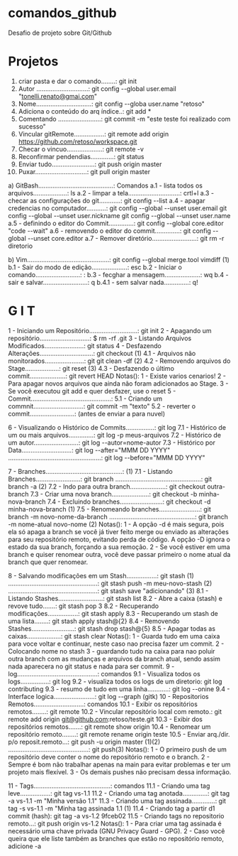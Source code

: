 # comandos_github

Desafio de projeto sobre Git/Github



# Projetos

 1) criar pasta e dar o comando........: git init
 2) Autor .............................: git config --global user.email "tonelli.renato@gmai.com" 
 3) Nome...............................: git config --globa user.name "retoso"
 4) Adiciona o conteúdo do arq índice..: git add *
 5) Comentando ........................: git commit -m "este teste foi realizado com sucesso"
 6) Vincular gitRemote.................: git remote add origin https://github.com/retoso/workspace.git
 7) Checar o vincuo....................: git remote -v
 8) Reconfirmar pendendias.............: git status
 9) Enviar tudo........................: git push origin master
 10) Puxar.............................: git pull origin master


a) GitBash..........................................: Comandos
	a.1 - lista todos os arquivos...................: ls
	a.2 - limpar a tela.............................: crtl+l
    a.3 - checar as configurações do git............: git config --list
	a.4 - apagar credencias no computador...........: git config --global --unset user.email
                                                      git config --global --unset user.nickname
                                                      git config --global --unset user.name
	a.5 - definindo o editor do Commit..............: git config --global core.editor "code --wait"
	a.6 - removendo o editor do commit..............: git config --global --unset core.editor
    a.7 - Remover diretório.........................: git rm -r diretorio


b) Vim..............................................: git config --global merge.tool vimdiff (1)
	b.1 - Sair do modo de edição....................: esc
	b.2 - Iniciar o comando.........................: :
        b.3 - fecghar a mensagem....................: wq
        b.4 - sair e salvar.........................: q
               b.4.1 - sem salvar nada..............: q!

# G I T
 
 1 - Iniciando um Repositório...........................: git init
 2 - Apagando um repositório............................: $ rm -rf .git
 3 - Listando Arquivos Modificados......................: git status
 4 - Desfazendo Alterações..............................: git checkout (1)
	4.1 - Arquivos não monitorados......................: git git clean -df (2)
 	4.2 - Removendo arquivos do Stage...................: git reset (3)
	4.3 - Desfazendo o último commit....................: git revert HEAD
	Notas():
	 1 - Existe varios cenarios!
	 2 - Para apagar novos arquivos que ainda não foram adicionados ao Stage.
	 3 - Se você executou git add e quer desfazer, use o reset
 5 - Commit.............................................: 
	5.1 - Criando um commnit............................: git commit -m "texto"
        5.2 - reverter o commit.........................: (antes de enviar a para nuvel)

 6 - Visualizando o Histórico de Commits................: git log
	7.1 - Histórico de um ou mais arquivos..............: git log -p meus-arquivos
	7.2 - Histórico de um autor.........................: git log --autor=nome-autor
	7.3 - Histórico por Data............................: git log --after="MMM DD YYYY"
    ....................................................: git log --before="MMM DD YYYY"

 7 - Branches...........................................: (1)
	7.1 - Listando Branches.........................: git branch
    ................................................: git branch -a (2)
	7.2 - Indo para outra branch....................: git checkout outra-branch
	7.3 - Criar uma nova branch.....................: git checkout -b minha-nova-branch
	7.4 - Excluindo branches........................: git checkout -d minha-nova-branch (1)
	7.5 - Renomeando branches.......................: git branch -m novo-nome-da-branch
    ................................................: git branch -m nome-atual novo-nome (2)
        Notas():
	 1 - A opção -d é mais segura, pois ela só apaga a branch se você já tiver feito merge ou enviado 
	     as alterações para seu repositório remoto, evitando perda de código. A opção -D ignora o 
	     estado da sua branch, forçando a sua remoção.
	 2 - Se você estiver em uma branch e quiser renomear outra, você deve passar primeiro o nome atual da 
	     branch que quer renomear.

 8 - Salvando modificações em um Stash.................: git stash (1)
     ..................................................: git stash push -m meu-novo-stash (2)
     ..................................................: git stash save "adicionando" (3)
	    8.1 - Listando Stashes.........................: git stash list
	    8.2 - Abre a caixa (stash) e revove tudo.......: git stash pop 3
	    8.2 - Recuperando modificações.................: git stash apply
	    8.3 - Recuperando um stash de uma lista........: git stash apply stash@{2}
	    8.4 - Removendo Stashes........................: git stash drop stash@{5}
        8.5 - Apagar todas as caixas...................: git stash clear
	Notas():
	 1 - Guarda tudo em uma caixa para voce voltar e continuar, neste caso nao precisa fazer um commit.
	 2 - Colocando nome no stash
	 3 - guardando tudo na caixa para nao poluir outra branch com as mudanças e arquivos da branch atual,
             sendo assim nada aparecera no git status e nada para ser commit.
 9 - log.............................................: comandos
	    9.1 - Visualiza todos os logs................: git log
        9.2 - visualiza todos os logs de um diretorio: git log contributing
 	    9.3 - resumo de tudo em uma linha............: git log --onine
	    9.4 - Interface logica.......................: git log --graph (gitk)
10 - Repositorios Remotos............................: comandos
	    10.1 - Exibir os repositórios remotos........: git remote
	    10.2 - Vincular repositório local com remoto.: git remote add origin git@github.com:retoso/teste.git
	    10.3 - Exibir dos repositórios remotos.......: git remote show origin
	    10.4 - Renomear um repositório remoto........: git remote rename origin teste
	    10.5 - Enviar arq./dir. p/o reposit.remoto...: git push -u origin master (1)(2)
        .............................................: git push(3)
	Notas():
	 1 - O primeiro push de um repositório deve conter o nome do repositório remoto e o branch.
	 2 - Sempre é bom não trabalhar apenas na main para evitar problemas e ter um projeto mais flexível.
	 3 - Os demais pushes não precisam dessa informação.

11 - Tags...........................................: comandos
	    11.1 - Criando uma tag leve.................: git tag vs-1.1
	    11.2 - Criando uma tag anotada..............: git tag -a vs-1.1 -m "Minha versão 1.1"
	    11.3 - Criando uma tag assinada.............: git tag -s vs-1.1 -m "Minha tag assinada 1.1 (1)
	    11.4 - Criando tag a partir d1 commit (hash): git tag -a vs-1.2 9fceb02
	    11.5 - Criando tags no repositorio remoto...: git push origin vs-1.2
	Notas():
	 1 - Para criar uma tag assinada é necessário uma chave privada (GNU Privacy Guard - GPG).
	 2 - Caso você queira que ele liste também as branches que estão no repositório remoto, adicione -a
      


